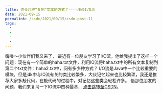 ```yaml
---
title: 你会几种“复制”文本的方式？----浅谈I/O流
date: 2021-09-15
permalink: /csdn/2021/09/15/csdn-post-11
tags:
  - 
  - 
  - 
  - 
---
```


嗨喽～小伙伴们我又来了，    最近有一位朋友学习了I/O流，他给我提出了这样一个问题：现在有一个简单的haha.txt文件，利用IO流将haha.txt中的所有文本复制到第二个txt文件：haha2.txt中，问有多少种方式？    I/O流是Java中一个比较重要的模块，但是jdk中与IO流有关的类比较繁多，大伙记忆起来也比较繁琐，我还是推荐大家多敲代码，在敲代码的过程中，对记忆这些类会轻松许多。    借那位朋友的问题，我们来复习一下IO流中四种最基... [点击跳转至CSDN](https://blog.csdn.net/sixibiheye/article/details/120302547)。